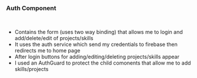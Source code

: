 <h3>Auth Component</h3> <br>
<ul>
<li>Contains the form (uses two way binding) that allows me to login and add/delete/edit of projects/skills </li> 
<li>It uses  the auth service which send my credentials to firebase then redirects me to home page</li> 
<li>After login buttons for adding/editing/deleting projects/skills appear</li> 
<li>I used an AuthGuard to protect the child comonents that allow me to add skills/projects</li>
  </li>

